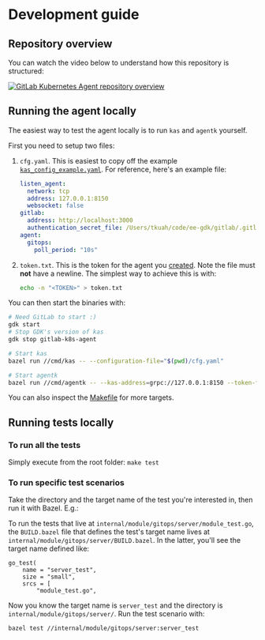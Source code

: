 # Development guide

## Repository overview

You can watch the video below to understand how this repository is
structured:

[![GitLab Kubernetes Agent repository overview](http://img.youtube.com/vi/j8CyaCWroUY/0.jpg)](http://www.youtube.com/watch?v=j8CyaCWroUY "GitLab Kubernetes Agent repository overview")

## Running the agent locally

The easiest way to test the agent locally is to run `kas` and `agentk` yourself.

First you need to setup two files:

1. `cfg.yaml`. This is easiest to copy off the example [`kas_config_example.yaml`](kas_config_example.yaml).
   For reference, here's an example file:

   ```yaml
   listen_agent:
     network: tcp
     address: 127.0.0.1:8150
     websocket: false
   gitlab:
     address: http://localhost:3000
     authentication_secret_file: /Users/tkuah/code/ee-gdk/gitlab/.gitlab_kas_secret
   agent:
     gitops:
       poll_period: "10s"
   ```

1. `token.txt`. This is the token for the agent you [created](https://docs.gitlab.com/ee/user/clusters/agent/#create-an-agent-record-in-gitlab).
   Note the file must **not** have a newline. The simplest way to achieve this is with:

   ```sh
   echo -n "<TOKEN>" > token.txt
   ```

You can then start the binaries with:

```sh
# Need GitLab to start :)
gdk start
# Stop GDK's version of kas
gdk stop gitlab-k8s-agent

# Start kas
bazel run //cmd/kas -- --configuration-file="$(pwd)/cfg.yaml"

# Start agentk
bazel run //cmd/agentk -- --kas-address=grpc://127.0.0.1:8150 --token-file="$(pwd)/token.txt"
```

You can also inspect the [Makefile](Makefile) for more targets.

## Running tests locally

### To run all the tests 

Simply execute from the root folder: `make test`

### To run specific test scenarios

Take the directory and the target name of the test you're interested in, then run it with Bazel. E.g.:

To run the tests that live at `internal/module/gitops/server/module_test.go`, the `BUILD.bazel` file that defines the test's target name lives at `internal/module/gitops/server/BUILD.bazel`. In the latter, you'll see the target name defined like:

```bazel
go_test(
    name = "server_test",
    size = "small",
    srcs = [
        "module_test.go",
```

Now you know the target name is `server_test` and the directory is `internal/module/gitops/server/`. Run the test scenario with:

```shell
bazel test //internal/module/gitops/server:server_test
```
